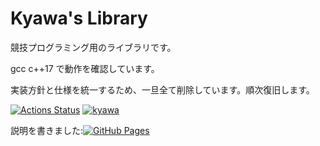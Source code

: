 # Kyawa's Library

競技プログラミング用のライブラリです。

gcc c++17 で動作を確認しています。

実装方針と仕様を統一するため、一旦全て削除しています。順次復旧します。

[![Actions Status](https://github.com/shikiyuiro/Library/workflows/verify/badge.svg)](https://github.com/shikiyuiro/Library/actions) 
[![kyawa](https://img.shields.io/endpoint?url=https%3A%2F%2Fatcoder-badges.now.sh%2Fapi%2Fatcoder%2Fjson%2Fkyawa)](https://atcoder.jp/users/kyawa)

説明を書きました:[![GitHub Pages](https://img.shields.io/static/v1?label=GitHub+Pages&message=+&color=brightgreen&logo=github)](https://shikiyuiro.github.io/library/)
